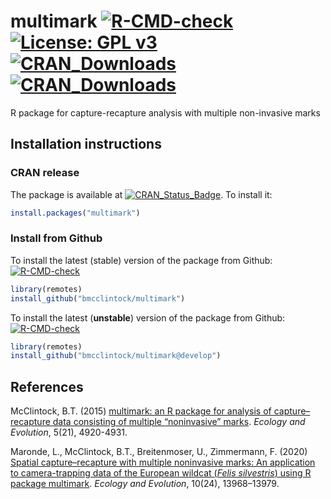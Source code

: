 # multimark  [![R-CMD-check](https://github.com/bmcclintock/multimark/workflows/R-CMD-check/badge.svg)](https://github.com/bmcclintock/multimark/actions) [![License: GPL v3](https://img.shields.io/badge/License-GPL%20v3-blue.svg)](https://www.gnu.org/licenses/gpl-3.0) [![CRAN_Downloads](https://cranlogs.r-pkg.org/badges/multimark)](https://cran.r-project.org/package=multimark) [![CRAN_Downloads](https://cranlogs.r-pkg.org/badges/grand-total/multimark)](https://cran.r-project.org/package=multimark)

R package for capture-recapture analysis with multiple non-invasive marks

## Installation instructions

### CRAN release
The package is available at [![CRAN_Status_Badge](https://www.r-pkg.org/badges/version/multimark)](https://cran.r-project.org/package=multimark). To install it:
``` R
install.packages("multimark")
```

### Install from Github
To install the latest (stable) version of the package from Github: [![R-CMD-check](https://github.com/bmcclintock/multimark/workflows/R-CMD-check/badge.svg)](https://github.com/bmcclintock/multimark/actions)
``` R
library(remotes)
install_github("bmcclintock/multimark")
```

To install the latest (**unstable**) version of the package from Github: [![R-CMD-check](https://github.com/bmcclintock/multimark/actions/workflows/multimark.yml/badge.svg?branch=develop)](https://github.com/bmcclintock/multimark/actions/workflows/multimark.yml)
``` R
library(remotes)
install_github("bmcclintock/multimark@develop")
```

## References
McClintock, B.T. (2015) [multimark: an R package for analysis of capture–recapture data consisting of multiple “noninvasive” marks](https://doi.org/10.1002/ece3.1676). *Ecology and Evolution*, 5(21), 4920-4931.

Maronde, L., McClintock, B.T., Breitenmoser, U., Zimmermann, F. (2020) [Spatial capture–recapture with multiple noninvasive marks: An application to camera-trapping data of the European wildcat (*Felis silvestris*) using R package multimark](https://doi.org/10.1002/ece3.6990). *Ecology and Evolution*, 10(24), 13968–13979.
